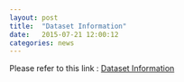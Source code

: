 ```yaml
---
layout: post
title:  "Dataset Information"
date:   2015-07-21 12:00:12
categories: news
---
```

Please refer to this link : <a href="/Download/" target="_blank">Dataset Information</a>



